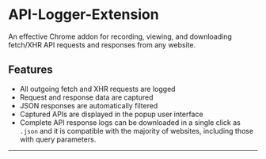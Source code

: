 # API-Logger-Extension
An effective Chrome addon for recording, viewing, and downloading fetch/XHR API requests and responses from any website.

##  Features

-  All outgoing fetch and XHR requests are logged
-  Request and response data are captured
-  JSON responses are automatically filtered
-  Captured APIs are displayed in the popup user interface
-  Complete API response logs can be downloaded in a single click as `.json`
   and it is compatible with the majority of websites, including those with query parameters.
   
---



